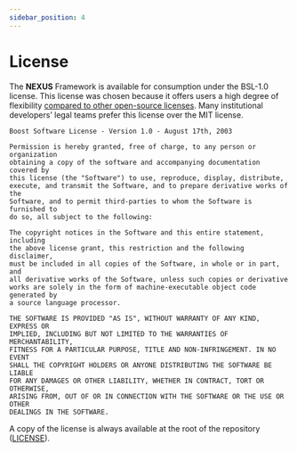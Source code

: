 ```yaml
---
sidebar_position: 4
---
```


# License

The **NEXUS** Framework is available for consumption under the BSL-1.0 license. This license was chosen because it offers users a high degree of flexibility [compared to other open-source licenses](https://fossa.com/blog/open-source-licenses-101-boost-software-license/). Many institutional developers’ legal teams prefer this license over the MIT license.

````
Boost Software License - Version 1.0 - August 17th, 2003

Permission is hereby granted, free of charge, to any person or organization
obtaining a copy of the software and accompanying documentation covered by
this license (the "Software") to use, reproduce, display, distribute,
execute, and transmit the Software, and to prepare derivative works of the
Software, and to permit third-parties to whom the Software is furnished to
do so, all subject to the following:

The copyright notices in the Software and this entire statement, including
the above license grant, this restriction and the following disclaimer,
must be included in all copies of the Software, in whole or in part, and
all derivative works of the Software, unless such copies or derivative
works are solely in the form of machine-executable object code generated by
a source language processor.

THE SOFTWARE IS PROVIDED "AS IS", WITHOUT WARRANTY OF ANY KIND, EXPRESS OR
IMPLIED, INCLUDING BUT NOT LIMITED TO THE WARRANTIES OF MERCHANTABILITY,
FITNESS FOR A PARTICULAR PURPOSE, TITLE AND NON-INFRINGEMENT. IN NO EVENT
SHALL THE COPYRIGHT HOLDERS OR ANYONE DISTRIBUTING THE SOFTWARE BE LIABLE
FOR ANY DAMAGES OR OTHER LIABILITY, WHETHER IN CONTRACT, TORT OR OTHERWISE,
ARISING FROM, OUT OF OR IN CONNECTION WITH THE SOFTWARE OR THE USE OR OTHER
DEALINGS IN THE SOFTWARE.
````

A copy of the license is always available at the root of the repository ([LICENSE](https://github.com/dotBunny/NEXUS/blob/main/LICENSE)).